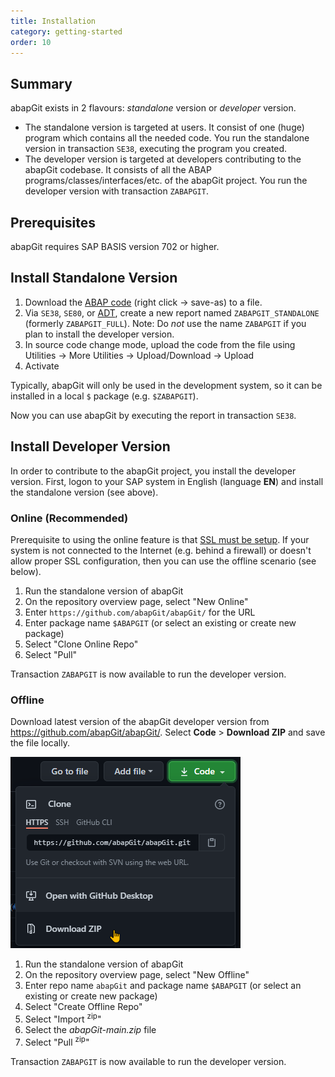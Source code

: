 ```yaml
---
title: Installation
category: getting-started
order: 10
---
```


## Summary ##
abapGit exists in 2 flavours: _standalone_ version or _developer_ version.

  * The standalone version is targeted at users. It consist of one (huge) program which contains all the needed code. You run the standalone version in transaction `SE38`, executing the program you created.
  * The developer version is targeted at developers contributing to the abapGit codebase. It consists of all the ABAP programs/classes/interfaces/etc. of the abapGit project. You run the developer version with transaction `ZABAPGIT`.

## Prerequisites ##
abapGit requires SAP BASIS version 702 or higher.

## Install Standalone Version ##
1. Download the [ABAP code](https://raw.githubusercontent.com/abapGit/build/main/zabapgit.abap) (right click -> save-as) to a file.
2. Via `SE38`, `SE80`, or [ADT](https://tools.eu1.hana.ondemand.com/#abap), create a new report named `ZABAPGIT_STANDALONE` (formerly `ZABAPGIT_FULL`). Note: Do *not* use the name `ZABAPGIT` if you plan to install the developer version.
3. In source code change mode, upload the code from the file using Utilities -> More Utilities -> Upload/Download -> Upload
4. Activate

Typically, abapGit will only be used in the development system, so it can be installed in a local `$` package (e.g.  `$ZABAPGIT`).

Now you can use abapGit by executing the report in transaction `SE38`.

## Install Developer Version ##

In order to contribute to the abapGit project, you install the developer version. First, logon to your SAP system in English (language **EN**) and install the standalone version (see above).

### Online (Recommended)

Prerequisite to using the online feature is that [SSL must be setup](guide-ssl-setup.html). If your system is not connected to the Internet (e.g. behind a firewall) or doesn't allow proper SSL configuration, then you can use the offline scenario (see below).

1. Run the standalone version of abapGit
1. On the repository overview page, select "New Online"
1. Enter `https://github.com/abapGit/abapGit/` for the URL
1. Enter package name `$ABAPGIT` (or select an existing or create new package)
1. Select "Clone Online Repo"
1. Select "Pull"

Transaction `ZABAPGIT` is now available to run the developer version.

### Offline

Download latest version of the abapGit developer version from https://github.com/abapGit/abapGit/. Select **Code** > **Download ZIP** and save the file locally.

![](img/zip_download.png)

1. Run the standalone version of abapGit
1. On the repository overview page, select "New Offline"
1. Enter repo name `abapGit` and package name `$ABAPGIT` (or select an existing or create new package)
1. Select "Create Offline Repo"
1. Select "Import <sup>zip</sup>"
1. Select the *abapGit-main.zip* file
1. Select "Pull <sup>zip</sup>"

Transaction `ZABAPGIT` is now available to run the developer version.
